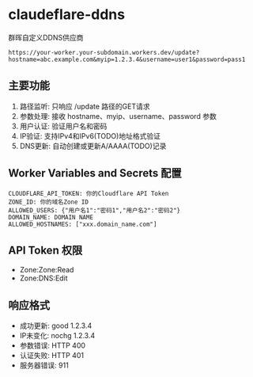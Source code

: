 # claudeflare-ddns

群晖自定义DDNS供应商

```
https://your-worker.your-subdomain.workers.dev/update?hostname=abc.example.com&myip=1.2.3.4&username=user1&password=pass1
```

## 主要功能

1. 路径监听: 只响应 /update 路径的GET请求
2. 参数处理: 接收 hostname、myip、username、password 参数
3. 用户认证: 验证用户名和密码
4. IP验证: 支持IPv4和IPv6(TODO)地址格式验证
5. DNS更新: 自动创建或更新A/AAAA(TODO)记录

## Worker Variables and Secrets 配置

```dotenv
CLOUDFLARE_API_TOKEN: 你的Cloudflare API Token
ZONE_ID: 你的域名Zone ID
ALLOWED_USERS: {"用户名1":"密码1","用户名2":"密码2"}
DOMAIN_NAME: DOMAIN NAME
ALLOWED_HOSTNAMES: ["xxx.domain_name.com"] 
```

## API Token 权限
* Zone:Zone:Read
* Zone:DNS:Edit

## 响应格式
* 成功更新: good 1.2.3.4
* IP未变化: nochg 1.2.3.4
* 参数错误: HTTP 400
* 认证失败: HTTP 401
* 服务器错误: 911